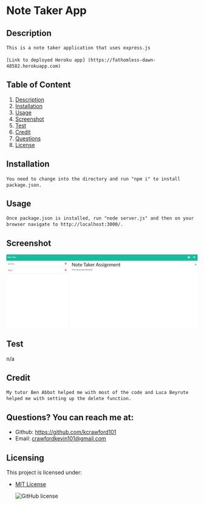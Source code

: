 # Note Taker App
  ## Description 
    This is a note taker application that uses express.js

    [Link to deployed Heroku app] (https://fathomless-dawn-48582.herokuapp.com)

  ## Table of Content 
   1. [Description](#Description)
   2. [Installation](#Installation)
   3. [Usage](#Usage)
   4. [Screenshot](#Screenshot)
   4. [Test](#Test)
   5. [Credit](#Credit)
   6. [Questions](#Questions?)
   7. [License](#Licensing)
  
  ## Installation 
    You need to change into the directory and run "npm i" to install package.json.

  ## Usage 
    Once package.json is installed, run "node server.js" and then on your browser navigate to http://localhost:3000/.
  
  ## Screenshot

  ![Note taker screenshot](https://github.com/kcrawford101/Note_Taker/blob/main/Assets/Note_Taker.JPG)

  ## Test 
  n/a

  ## Credit 
    My tutor Ben Abbot helped me with most of the code and Luca Beyrute helped me with setting up the delete function.

  ## Questions? You can reach me at:
  - Github: https://github.com/kcrawford101
  - Email: crawfordkevin101@gmail.com

  ## Licensing
  This project is licensed under:  
* [MIT License](LICENSE.txt)

  ![GitHub license](https://img.shields.io/badge/license-MIT-blue.svg)
